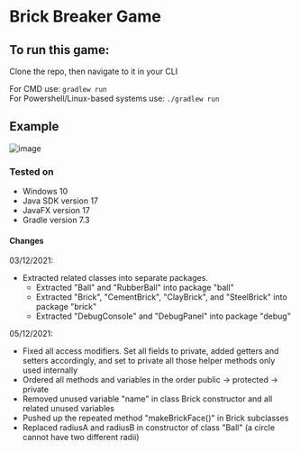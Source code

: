 # Brick Breaker Game

## To run this game:
Clone the repo, then navigate to it in your CLI
  
For CMD use: ```gradlew run```  
For Powershell/Linux-based systems use: ```./gradlew run```

## Example
  ![image](https://user-images.githubusercontent.com/65664371/144083391-603a3772-0867-4623-9b77-c221503059f9.png)

### Tested on 
* Windows 10
* Java SDK version 17
* JavaFX version 17
* Gradle version 7.3

#### Changes
03/12/2021:
* Extracted related classes into separate packages.
  * Extracted "Ball" and "RubberBall" into package "ball"
  * Extracted "Brick", "CementBrick", "ClayBrick", and "SteelBrick" into package "brick"
  * Extracted "DebugConsole" and "DebugPanel" into package "debug"

05/12/2021:
* Fixed all access modifiers. Set all fields to private, added getters and setters accordingly, and set to private all those helper methods only used internally
* Ordered all methods and variables in the order public -> protected -> private
* Removed unused variable "name" in class Brick constructor and all related unused variables
* Pushed up the repeated method "makeBrickFace()" in Brick subclasses
* Replaced radiusA and radiusB in constructor of class "Ball" (a circle cannot have two different radii)